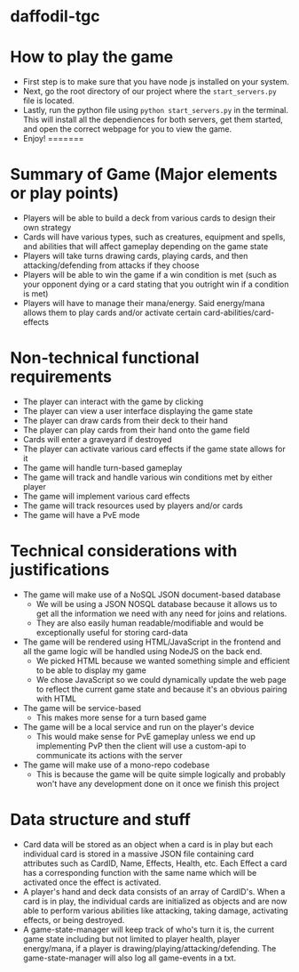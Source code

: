 # daffodil-tgc


# How to play the game
- First step is to make sure that you have node js installed on your system.
- Next, go the root directory of our project where the ```start_servers.py``` file is located.
- Lastly, run the python file using ```python start_servers.py``` in the terminal. This will install all the dependiences for both servers, get them started, and open the correct webpage for you to view the game.
- Enjoy!
=======

# Summary of Game (Major elements or play points)

- Players will be able to build a deck from various cards to design their own strategy
- Cards will have various types, such as creatures, equipment and spells, and abilities that will affect gameplay depending on the game state
- Players will take turns drawing cards, playing cards, and then attacking/defending from attacks if they choose
- Players will be able to win the game if a win condition is met (such as your opponent dying or a card stating that you outright win if a condition is met)
- Players will have to manage their mana/energy. Said energy/mana allows them to play cards and/or activate certain card-abilities/card-effects

# Non-technical functional requirements

- The player can interact with the game by clicking
- The player can view a user interface displaying the game state
- The player can draw cards from their deck to their hand
- The player can play cards from their hand onto the game field
- Cards will enter a graveyard if destroyed
- The player can activate various card effects if the game state allows for it
- The game will handle turn-based gameplay
- The game will track and handle various win conditions met by either player
- The game will implement various card effects
- The game will track resources used by players and/or cards
- The game will have a PvE mode

# Technical considerations with justifications

- The game will make use of a NoSQL JSON document-based database
  - We will be using a JSON NOSQL database because it allows us to get all the information we need with any need for joins and relations.
  - They are also easily human readable/modifiable and would be exceptionally useful for storing card-data
- The game will be rendered using HTML/JavaScript in the frontend and all the game logic will be handled using NodeJS on the back end.
  - We picked HTML because we wanted something simple and efficient to be able to display my game
  - We chose JavaScript so we could dynamically update the web page to reflect the current game state and because it's an obvious pairing with HTML
- The game will be service-based
  - This makes more sense for a turn based game
- The game will be a local service and run on the player's device
  - This would make sense for PvE gameplay unless we end up implementing PvP then the client will use a custom-api to communicate its actions with the server
- The game will make use of a mono-repo codebase
  - This is because the game will be quite simple logically and probably won't have any development done on it once we finish this project


# Data structure and stuff

- Card data will be stored as an object when a card is in play but each individual card is stored in a massive JSON file containing card attributes such as CardID, Name, Effects, Health, etc. Each Effect a card has a corresponding function with the same name which will be activated once the effect is activated.
- A player's hand and deck data consists of an array of CardID's. When a card is in play, the individual cards are initialized as objects and are now able to perform various abilities like attacking, taking damage, activating effects, or being destroyed.
- A game-state-manager will keep track of who's turn it is, the current game state including but not limited to player health, player energy/mana, if a player is drawing/playing/attacking/defending. The game-state-manager will also log all game-events in a txt.
